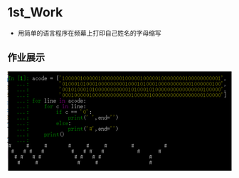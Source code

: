 # 1st_Work
* 用简单的语言程序在频幕上打印自己姓名的字母缩写
## 作业展示
![Photo](https://github.com/amanaaaa/computationalphysics_N2015301020165/blob/master/work_1st/pic1.png)
